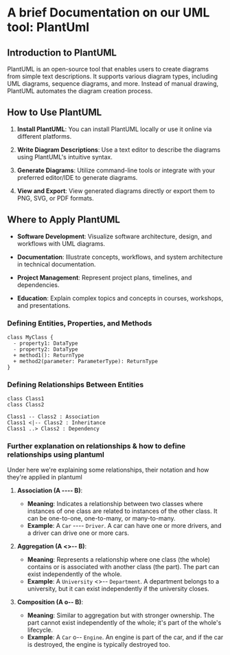 
# A brief Documentation on our UML tool: PlantUml

## Introduction to PlantUML

PlantUML is an open-source tool that enables users to create diagrams from simple text descriptions. It supports various diagram types, including UML diagrams, sequence diagrams, and more. Instead of manual drawing, PlantUML automates the diagram creation process.

## How to Use PlantUML

1. **Install PlantUML**: You can install PlantUML locally or use it online via different platforms.

2. **Write Diagram Descriptions**: Use a text editor to describe the diagrams using PlantUML's intuitive syntax.

3. **Generate Diagrams**: Utilize command-line tools or integrate with your preferred editor/IDE to generate diagrams.

4. **View and Export**: View generated diagrams directly or export them to PNG, SVG, or PDF formats.

## Where to Apply PlantUML

- **Software Development**: Visualize software architecture, design, and workflows with UML diagrams.
  
- **Documentation**: Illustrate concepts, workflows, and system architecture in technical documentation.
  
- **Project Management**: Represent project plans, timelines, and dependencies.
  
- **Education**: Explain complex topics and concepts in courses, workshops, and presentations.

### Defining Entities, Properties, and Methods

```plantuml
class MyClass {
  - property1: DataType
  - property2: DataType
  + method1(): ReturnType
  + method2(parameter: ParameterType): ReturnType
}
```
### Defining Relationships Between Entities
```
class Class1
class Class2

Class1 -- Class2 : Association
Class1 <|-- Class2 : Inheritance
Class1 ..> Class2 : Dependency
```
### Further explanation on relationships & how to define relationships using plantuml
Under here we're explaining some relationships, their notation and how they're applied in plantuml

1. **Association (A ---- B)**:
   - **Meaning**: Indicates a relationship between two classes where instances of one class are related to instances of the other class. It can be one-to-one, one-to-many, or many-to-many.
   - **Example**: A `Car` ---- `Driver`. A car can have one or more drivers, and a driver can drive one or more cars.

2. **Aggregation (A <>-- B)**:
   - **Meaning**: Represents a relationship where one class (the whole) contains or is associated with another class (the part). The part can exist independently of the whole.
   - **Example**: A `University` <>-- `Department`. A department belongs to a university, but it can exist independently if the university closes.

3. **Composition (A o-- B)**:
   - **Meaning**: Similar to aggregation but with stronger ownership. The part cannot exist independently of the whole; it's part of the whole's lifecycle.
   - **Example**: A `Car` o-- `Engine`. An engine is part of the car, and if the car is destroyed, the engine is typically destroyed too.
